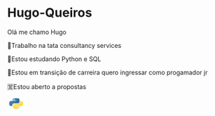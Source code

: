 # Hugo-Queiros
Olá me chamo Hugo 



💼Trabalho na tata consultancy services



📓Estou estudando Python e SQL



🚥Estou em transição de carreira quero ingressar como progamador jr



🈺Estou aberto a propostas 



 <img align="center" alt="Rafa-Python" height="30" width="40" src="https://raw.githubusercontent.com/devicons/devicon/master/icons/python/python-original.svg">

  
</div>

  ##

  
 
